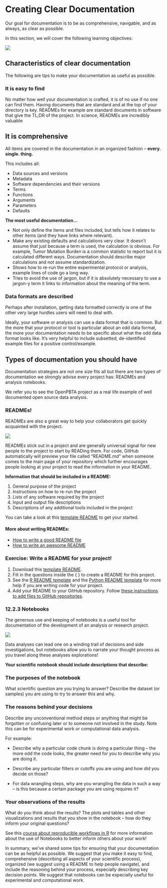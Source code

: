 # Creating Clear Documentation

Our goal for documentation is to be as comprehensive, navigable, and as always, as clear as possible.

In this section, we will cover the following learning objectives:

![](05a-clear-documentation_files/figure-docx//10nOR2t1-F0E01fItN_l8uYRWslH2PmebPvhQzCBeCPM_g3896feb580f_16_24.png)

## Characteristics of clear documentation

The following are tips to make your documentation as useful as possible. 

### It is easy to find

No matter how well your documentation is crafted, it is of no use if no one can find them. Having documents that are standard and at the top of your directory is key. READMEs for example are standard documents in software that give the TL;DR of the project. In science, READMEs are incredibly valuable

## It is comprehensive

All items are covered in the documentation in an organized fashion – **every. single. thing.** 

This includes all:

- Data sources and versions
- Metadata
- Software dependencies and their versions
- Terms
- Functions
- Arguments
- Parameters
- Defaults


**The most useful documentation…**

- Not only define the items and files included, but tells how it relates to other items (and they have links where relevant).
- Make any existing defaults and calculations very clear. It doesn’t assume that just because a term is used, the calculation is obvious. For example, Tumor Mutation Burden is a common statistic to report but it is calculated different ways. Documentation should describe major calculations and not assume standardization.
- Shows how to re-run the entire experimental protocol or analysis, example lines of code go a long way.
- Tries to avoid the use of jargon, but if it is absolutely necessary to use a jargon-y term it links to information about the meaning of the term.

### Data formats are described

Perhaps after installation, getting data formatted correctly is one of the other very large hurdles users will need to deal with.

Ideally, your software or analysis can use a data format that is common. But the more that your protocol or tool is particular about an odd data format, the more your documentation needs to be specific about what the odd data format looks like. It’s very helpful to include subsetted, de-identified example files for a positive control/example.

## Types of documentation you should have

Documentation strategies are not one size fits all but there are two types of documentation we strongly advise every project has: READMEs and analysis notebooks.

We refer you to see the OpenPBTA project as a real life example of well documented open source data analysis.

### READMEs!

READMEs are also a great way to help your collaborators get quickly acquainted with the project.

![](05a-clear-documentation_files/figure-docx//1LMurysUhCjZb7DVF6KS9QmJ5NBjwWVjRn40MS9f2noE_gf8379bb805_0_11.png)



READMEs stick out in a project and are generally universal signal for new people to the project to start by READing them. For code, GitHub automatically will preview your file called “README.md” when someone comes to the main page of your repository which further encourages people looking at your project to read the information in your README.

**Information that should be included in a README:**

1) General purpose of the project
1) Instructions on how to re-run the project
1) Lists of any software required by the project
1) Input and output file descriptions
1) Descriptions of any additional tools included in the project

You can take a look at this [template README](https://raw.githubusercontent.com/jhudsl/Reproducibility_in_Cancer_Informatics/main/resources/README-template.md) to get your started.

#### More about writing READMEs:

- [How to write a good README file](https://www.freecodecamp.org/news/how-to-write-a-good-readme-file/)
- [How to write an awesome README](https://medium.com/data-science/how-to-write-an-awesome-readme-68bf4be91f8b)

### **Exercise: Write a README for your project!**

1) Download this [template README](https://raw.githubusercontent.com/jhudsl/Reproducibility_in_Cancer_Informatics/main/resources/README-template.md).
2) Fill in the questions inside the { } to create a README for this project.
3) See the [R README template](https://github.com/jhudsl/reproducible-R-example) and the [Python README template](https://github.com/jhudsl/reproducible-python-example) for more help if you are writing code for your project.
4) Add your README to your GitHub repository. Follow [these instructions to add files to GitHub repositories](https://docs.github.com/en/repositories/working-with-files/managing-files/adding-a-file-to-a-repository#adding-a-file-to-a-repository-on-github).

### 12.2.3	Notebooks

The generous use and keeping of notebooks is a useful tool for documentation of the development of an analysis or research project.


![](05a-clear-documentation_files/figure-docx//1LMurysUhCjZb7DVF6KS9QmJ5NBjwWVjRn40MS9f2noE_gf8f405fdab_0_186.png)


Data analyses can lead one on a winding trail of decisions and side investigations, but notebooks allow you to narrate your thought process as you travel along these analyses explorations!

**Your scientific notebook should include descriptions that describe:**

### The purposes of the notebook

What scientific question are you trying to answer? Describe the dataset (or samples) you are using to try to answer this and why.

### The reasons behind your decisions

Describe any unconventional method steps or anything that might be forgotten or confusing later or to someone not involved in the study. Note this can be for experimental work or computational data analysis.

For example:

- Describe why a particular code chunk is doing a particular thing – the more odd the code looks, the greater need for you to describe why you are doing it.

- Describe any particular filters or cutoffs you are using and how did you decide on those?

- For data wrangling steps, why are you wrangling the data in such a way – is this because a certain package you are using requires it?

###	Your observations of the results

What do you think about the results? The plots and tables and other visualizations and results that you show in the notebook – how do they inform your original questions?


See this [course about reproducible workflows in R](https://hutchdatascience.org/Tools_for_Reproducible_Workflows_in_R/reproducible-reports.html) for more information about the use of Notebooks to better inform others about your work!

In summary, we've shared some tips for ensuring that your documentation can be as helpful as possible. We suggest that you make it easy to find, comprehensive (describing all aspects of your scientific process), organized (we suggest using a README to help people navigate), and include the reasoning behind your process, especially describing key decision points. We suggest that  notebooks can be especially useful for experimental and computational work.


